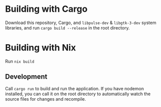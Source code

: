 # Building with Cargo
Download this repository, Cargo, and `libpulse-dev` & `libgtk-3-dev` system libraries, and run `cargo build --release` in the root directory.

# Building with Nix
Run `nix build`

## Development
Call `cargo run` to build and run the application. If you have nodemon installed, you can call it on the root directory to automatically watch the source files for changes and recompile.
